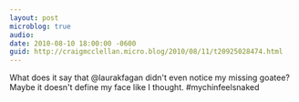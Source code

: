 ```yaml
---
layout: post
microblog: true
audio: 
date: 2010-08-10 18:00:00 -0600
guid: http://craigmcclellan.micro.blog/2010/08/11/t20925028474.html
---
```

What does it say that @laurakfagan didn't even notice my missing goatee? Maybe it doesn't define my face like I thought. #mychinfeelsnaked
